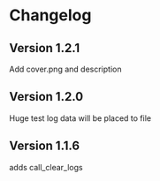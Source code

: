 # Changelog

## Version 1.2.1

Add cover.png and description

## Version 1.2.0

Huge test log data will be placed to file

## Version 1.1.6

adds call_clear_logs

